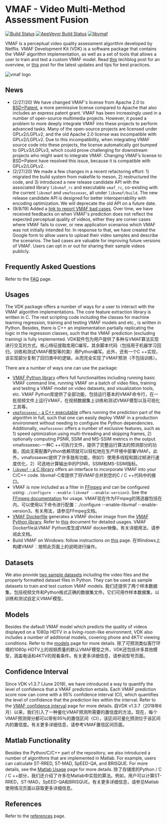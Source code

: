 VMAF - Video Multi-Method Assessment Fusion
===================

[![Build Status](https://travis-ci.org/Netflix/vmaf.svg?branch=master)](https://travis-ci.org/Netflix/vmaf) [![AppVeyor Build Status](https://ci.appveyor.com/api/projects/status/68i57b8ssasttngg?svg=true)](https://ci.appveyor.com/project/li-zhi/vmaf) [![libvmaf](https://github.com/Netflix/vmaf/workflows/libvmaf/badge.svg)](https://github.com/Netflix/vmaf/actions?query=workflow%3Alibvmaf)

VMAF is a perceptual video quality assessment algorithm developed by Netflix. VMAF Development Kit (VDK) is a software package that contains the VMAF algorithm implementation, as well as a set of tools that allows a user to train and test a custom VMAF model. Read [this](https://medium.com/netflix-techblog/toward-a-practical-perceptual-video-quality-metric-653f208b9652) techblog post for an overview, or [this](https://medium.com/netflix-techblog/vmaf-the-journey-continues-44b51ee9ed12) post for the latest updates and tips for best practices.

![vmaf logo](resource/images/vmaf_logo.jpg)

## News

- (2/27/20) We have changed VMAF's license from Apache 2.0 to [BSD+Patent](https://opensource.org/licenses/BSDplusPatent), a more permissive license compared to Apache that also includes an express patent grant. VMAF has been increasingly used in a number of open-source multimedia projects. However, it posed a problem to more deeply integrate VMAF into these projects to perform advanced tasks. Many of the open-source projects are licensed under GPLv2/LGPLv2, and the old Apache 2.0 license was incompatible with GPLv2/LGPLv2. Due to this incompatibility, when integrating VMAF source code into these projects, the license automatically got bumped to GPLv3/LGPLv3, which could prove challenging for downstream projects who might want to integrate VMAF. Changing VMAF’s license to BSD+Patent have resolved this issue, because it is compatible with GPLv2/LGPLv2.
- (2/27/20) We made a few changes in a recent refactoring effort: 1) migrated the build system from makefile to meson, 2) restructured the code, and 3) introduced a new release candidate API with the associated library `libvmaf_rc` and executable `vmaf_rc`, co-existing with the current `libvmaf` and `vmafossexec`, all under `libvmaf/build`. The new release candidate API is designed for better interoperrability with encoding optimization. We will deprecate the old API on a future date.
- (9/8/19) Added a [link to report VMAF bad cases](https://docs.google.com/forms/d/e/1FAIpQLSdJntNoBuucMSiYoK3SDWoY1QN0yiFAi5LyEXuOyXEWJbQBtQ/viewform?usp=sf_link). Over time, we have received feedbacks on when VMAF's prediction does not reflect the expected perceptual quality of videos, either they are corner cases where VMAF fails to cover, or new application scenarios which VMAF was not initially intended for. In response to that, we have created the Google form to allow users to upload their video samples and describe the scenarios. The bad cases are valuable for improving future versions of VMAF. Users can opt in or out for sharing their sample videos publicly.

## Frequently Asked Questions

Refer to the [FAQ](FAQ.md) page.

## Usages

The VDK package offers a number of ways for a user to interact with the VMAF algorithm implementations. The core feature extraction library is written in C. The rest scripting code including the classes for machine learning regression, training and testing VMAF models and etc., is written in Python. Besides, there is C++ an implementation partially replicating the logic in the regression classes, such that the VMAF prediction (excluding training) is fully implemented.
VDK软件包为用户提供了多种与VMAF算法实现进行交互的方式。核心特征提取库用C编写。其余脚本代码（包括用于机器学习回归，训练和测试VMAF模型等的类）用Python编写。此外，还有一个C ++实现，该实现部分复制了回归类中的逻辑，从而完全实现了VMAF预测（不包括训练）。

There are a number of ways one can use the package:

  - [VMAF Python library](resource/doc/VMAF_Python_library.md) offers full functionalities including running basic VMAF command line, running VMAF on a batch of video files, training and testing a VMAF model on video datasets, and visualization tools, etc.
    VMAF Python库提供了全部功能，包括运行基本的VMAF命令行，在一批视频文件上运行VMAF，在视频数据集上训练和测试VMAF模型以及可视化工具等。
  - [`vmafossexec` - a C++ executable](resource/doc/vmafossexec.md) offers running the prediction part of the algorithm in full, such that one can easily deploy VMAF in a production environment without needing to configure the Python dependencies. Additionally, `vmafossexec` offers a number of exclusive features, such as 1) speed optimization using multi-threading and skipping frames, 2) optionally computing PSNR, SSIM and MS-SSIM metrics in the output.
    vmafossexec-一种C ++可执行文件，提供了完整运行算法的预测部分的功能，因此无需配置Python依赖项就可以轻松地在生产环境中部署VMAF。此外，vmafossexec提供了许多独有功能，例如1）使用多线程和跳过帧进行速度优化，2）可选地计算输出中的PSNR，SSIM和MS-SSIM指标。
  - [`libvmaf` - a C library](libvmaf/README.md) offers an interface to incorporate VMAF into your C/C++ code.
    libvmaf-C库提供了将VMAF合并到您的C / C ++代码中的接口。
  - VMAF is now included as a filter in [FFmpeg](http://ffmpeg.org/) and can be configured using: `./configure --enable-libvmaf --enable-version3`. See the [FFmpeg documentation](https://ffmpeg.org/ffmpeg-filters.html#libvmaf) for usage.
    VMAF现在作为FFmpeg的筛选器包括在内，可以使用以下命令进行配置：./configure --enable-libvmaf --enable-version3。有关用法，请参见FFmpeg文档。
  - [VMAF Dockerfile](Dockerfile) generates a VMAF docker image from the [VMAF Python library](resource/doc/VMAF_Python_library.md). Refer to [this](resource/doc/docker.md) document for detailed usages.
    VMAF Dockerfile从VMAF Python库生成VMAF docker映像。有关详细用法，请参阅此文档。
  - Build VMAF on Windows: follow instructions on [this](resource/doc/BuildForWindows.md) page.
    在Windows上构建VMAF：按照此页面上的说明进行操作。

## Datasets

We also provide [two sample datasets](resource/doc/datasets.md) including the video files and the properly formatted dataset files in Python. They can be used as sample datasets to train and test custom VMAF models.
我们还提供了两个样本数据集，包括视频文件和Python格式正确的数据集文件。它们可用作样本数据集，以训练和测试自定义VMAF模型。

## Models

Besides the default VMAF model which predicts the quality of videos displayed on a 1080p HDTV in a living-room-like environment, VDK also includes a number of additional models, covering phone and 4KTV viewing conditions. Refer to the [models](resource/doc/models.md) page for more details.
除了可预测类似客厅环境的1080p HDTV上的视频质量的默认VMAF模型之外，VDK还包括许多其他模型，涵盖电话和4KTV的观看条件。有关更多详细信息，请参阅型号页面。

## Confidence Interval

Since VDK v1.3.7 (June 2018), we have introduced a way to quantify the level of confidence that a VMAF prediction entails. Each VMAF prediction score now can come with a 95% confidence interval (CI), which quantifies the level of confidence that the prediction lies within the interval. Refer to the [VMAF confidence interval](resource/doc/conf_interval.md) page for more details.
自VDK v1.3.7（2018年6月）以来，我们引入了一种量化VMAF预测所需要的置信度的方法。现在，每个VMAF预测得分都可以带有95％的置信区间（CI），该区间可量化预测位于该区间内的置信度。有关更多详细信息，请参考VMAF置信区间页面。

## Matlab Functionality

Besides the Python/C/C++ part of the repository, we also introduced a number of algorithms that are implemented in Matlab. For example, users can calculate ST-RRED, ST-MAD, SpEED-QA, and BRISQUE. For more details, see the [Matlab Usage](resource/doc/matlab_usage.md) page for more details.
除了存储库的Python / C / C ++部分，我们还介绍了许多在Matlab中实现的算法。例如，用户可以计算ST-RRED，ST-MAD，SpEED-QA和BRISQUE。有关更多详细信息，请参见Matlab使用情况页面以获取更多详细信息。

## References

Refer to the [references](resource/doc/references.md) page.
